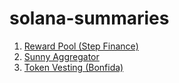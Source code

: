# solana-summaries

1. [Reward Pool (Step Finance)](https://github.com/hawksightco/solana-summaries/blob/main/summaries/reward-pool.md)
2. [Sunny Aggregator](https://github.com/hawksightco/solana-summaries/blob/main/summaries/sunny.md)
3. [Token Vesting (Bonfida)](https://github.com/hawksightco/solana-summaries/blob/main/summaries/token-vesting.md)